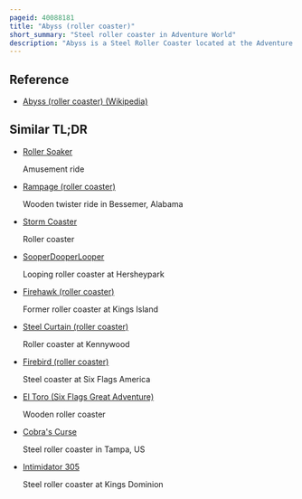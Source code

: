 ```yaml
---
pageid: 40088181
title: "Abyss (roller coaster)"
short_summary: "Steel roller coaster in Adventure World"
description: "Abyss is a Steel Roller Coaster located at the Adventure World Amusement Park in Perth, Western Australia. The 12-million Attraction was announced in April 2013 and Construction began the following Month. It opened to the general public six Months later on november 1 2013."
---
```


## Reference

- [Abyss (roller coaster) (Wikipedia)](https://en.wikipedia.org/?curid=40088181)

## Similar TL;DR

- [Roller Soaker](/tldr/en/roller-soaker)

  Amusement ride

- [Rampage (roller coaster)](/tldr/en/rampage-roller-coaster)

  Wooden twister ride in Bessemer, Alabama

- [Storm Coaster](/tldr/en/storm-coaster)

  Roller coaster

- [SooperDooperLooper](/tldr/en/sooperdooperlooper)

  Looping roller coaster at Hersheypark

- [Firehawk (roller coaster)](/tldr/en/firehawk-roller-coaster)

  Former roller coaster at Kings Island

- [Steel Curtain (roller coaster)](/tldr/en/steel-curtain-roller-coaster)

  Roller coaster at Kennywood

- [Firebird (roller coaster)](/tldr/en/firebird-roller-coaster)

  Steel coaster at Six Flags America

- [El Toro (Six Flags Great Adventure)](/tldr/en/el-toro-six-flags-great-adventure)

  Wooden roller coaster

- [Cobra's Curse](/tldr/en/cobras-curse)

  Steel roller coaster in Tampa, US

- [Intimidator 305](/tldr/en/intimidator-305)

  Steel roller coaster at Kings Dominion
